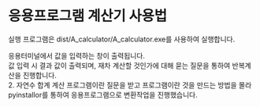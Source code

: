 <h1>응용프로그램 계산기 사용법</h1>

실행 프로그램은 dist/A_calculator/A_calculator.exe를 사용하여 실행합니다.

응용터미널에서 값을 입력하는 창이 출력됩니다.</br>
값 입력 시 결과 값이 출력되며, 재차 계산할 것인가에 대해 묻는 질문을 통하여 반복계산을 진행합니다. </br> 2. 자연수 합계 계산 프로그램이란 질문을 받고 프로그램이란 것을 만드는 방법을 몰라 pyinstallor를 통하여 응용프로그램으로 변환작업을 진행했습니다.</br>
